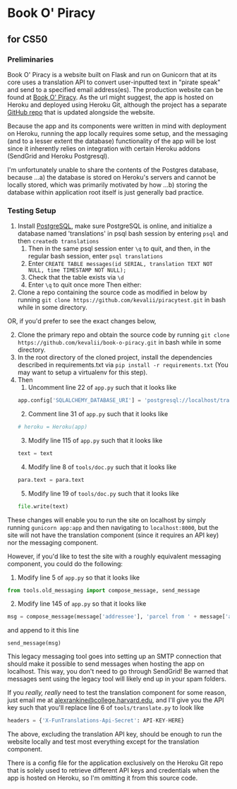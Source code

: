 # Book O' Piracy
## for CS50

### Preliminaries
Book O' Piracy is a website built on Flask and run on Gunicorn that at its core uses a translation API to convert user-inputted text in "pirate speak" and send to a specified email address(es). The production website can be found at [Book O' Piracy](https://book-o-piracy.herokuapp.com/). As the url might suggest, the app is hosted on Heroku and deployed using Heroku Git, although the project has a separate [GitHub repo](https://github.com/kevalii/book-o-piracy) that is updated alongside the website. 

Because the app and its components were written in mind with deployment on Heroku, running the app locally requires some setup, and the messaging (and to a lesser extent the database) functionality of the app will be lost since it inherently relies on integration with certain Heroku addons (SendGrid and Heroku Postgresql).

I'm unfortunately unable to share the contents of the Postgres database, because
...a) the database is stored on Heroku's servers and cannot be locally stored, which was primarily motivated by how
...b) storing the database within application root itself is just generally bad practice.

### Testing Setup
1. Install [PostgreSQL](https://www.postgresql.org/), make sure PostgreSQL is online, and initialize a database named 'translations' in psql bash session by entering `psql` and then `createdb translations`
	1. Then in the same psql session enter `\q` to quit, and then, in the regular bash session, enter `psql translations`
	2. Enter `CREATE TABLE messages(id SERIAL, translation TEXT NOT NULL, time TIMESTAMP NOT NULL);` 
	3. Check that the table exists via `\d`
	4. Enter `\q` to quit once more
Then either:
2. Clone a repo containing the source code as modified in below by running `git clone https://github.com/kevalii/piracytest.git` in bash while in some directory.

OR, if you'd prefer to see the exact changes below,

2. Clone the primary repo and obtain the source code by running `git clone https://github.com/kevalii/book-o-piracy.git` in bash while in some directory.
3. In the root directory of the cloned project, install the dependencies described in requirements.txt via `pip install -r requirements.txt` (You may want to setup a virtualenv for this step).
3. Then
	1. Uncomment line 22 of `app.py` such that it looks like
	```python
	app.config['SQLALCHEMY_DATABASE_URI'] = 'postgresql://localhost/translations'
	```
	2. Comment line 31 of `app.py` such that it looks like
	```python
	# heroku = Heroku(app)
	```
	3. Modify line 115 of `app.py` such that it looks like
	```python 			
	text = text
	```
	4. Modify line 8 of `tools/doc.py` such that it looks like
	```python
	para.text = para.text
	```
	5. Modify line 19 of `tools/doc.py` such that it looks like
	```python
	file.write(text)
	```

These changes will enable you to run the site on localhost by simply running `gunicorn app:app` and then navigating to `localhost:8000`, but the site will not have the translation component (since it requires an API key) nor the messaging component.

However, if you'd like to test the site with a roughly equivalent messaging component, you could do the following:

1. Modify line 5 of `app.py` so that it looks like
```python
from tools.old_messaging import compose_message, send_message
```
2. Modify line 145 of `app.py` so that it looks like
```python
msg = compose_message(message['addressee'], 'parcel from ' + message['addresser'], text, path.join(app.config['UPLOAD_FOLDER'], message['file']) if message['file'] is not None else None)
```
and append to it this line
```
send_message(msg)
```

This legacy messaging tool goes into setting up an SMTP connection that should make it possible to send messages when hosting the app on localhost. This way, you don't need to go through SendGrid! Be warned that messages sent using the legacy tool will likely end up in your spam folders. 

If you *really, really* need to test the translation component for some reason, just email me at alexrankine@college.harvard.edu, and I'll give you the API key such that you'll replace line 6 of `tools/translate.py` to look like

```python
headers = {'X-FunTranslations-Api-Secret': API-KEY-HERE}
```

The above, excluding the translation API key, should be enough to run the website locally and test most everything except for the translation component.

There is a config file for the application exclusively on the Heroku Git repo that is solely used to retrieve different API keys and credentials when the app is hosted on Heroku, so I'm omitting it from this source code. 